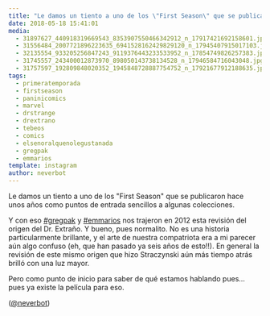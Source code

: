 ```yaml
---
title: "Le damos un tiento a uno de los \"First Season\" que se publicaron hace unos años como puntos de entrada sencillos a algunas colecciones"
date: 2018-05-18 15:41:01
media: 
  - 31897627_440918319669543_8353907550466342912_n_17917421692158601.jpg
  - 31556484_2007721896223635_6941528162429829120_n_17945407915017103.jpg
  - 32135554_933205256847243_9119376443233533952_n_17854749826257383.jpg
  - 31745557_243400012873970_898050143738134528_n_17946584716043048.jpg
  - 31757597_192809848020352_1945848728887754752_n_17921677912188635.jpg
tags: 
  - primeratemporada
  - firstseason
  - paninicomics
  - marvel
  - drstrange
  - drextrano
  - tebeos
  - comics
  - elsenoralquenolegustanada
  - gregpak
  - emmarios
template: instagram
author: neverbot
---
```


Le damos un tiento a uno de los "First Season" que se publicaron hace unos años como puntos de entrada sencillos a algunas colecciones.


Y con eso [#gregpak](/tags/gregpak) y [#emmarios](/tags/emmarios) nos trajeron en 2012 esta revisión del origen del Dr. Extraño. Y bueno, pues normalito. No es una historia particularmente brillante, y el arte de nuestra compatriota era a mi parecer aún algo confuso (eh, que han pasado ya seis años de esto!!). En general la revisión de este mismo origen que hizo Straczynski aún más tiempo atrás brilló con una luz mayor.


Pero como punto de inicio para saber de qué estamos hablando pues... pues ya existe la película para eso.


([@neverbot](https://instagram.com/neverbot))
